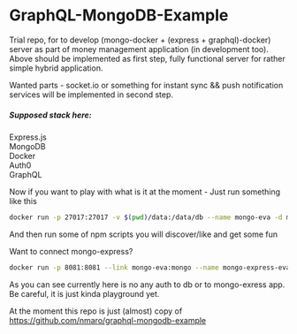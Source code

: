 # GraphQL-MongoDB-Example

Trial repo, for to develop (mongo-docker + (express + graphql)-docker) server as part of money management application (in development too).  
Above should be implemented as first step, fully functional server for rather simple hybrid application.  

Wanted parts - socket.io or something for instant sync && push notification services will be implemented in second step.  

##### Supposed stack here: 
Express.js    
MongoDB  
Docker  
Auth0  
GraphQL  

Now if you want to play with what is it at the moment - Just run something like this

```bash
docker run -p 27017:27017 -v $(pwd)/data:/data/db --name mongo-eva -d mongo:latest --restart always  
```

And then run some of npm scripts you  will discover/like and get some fun   

Want to connect mongo-express?  

```bash
docker run -p 8081:8081 --link mongo-eva:mongo --name mongo-express-eva -d mongo-express --restart always
```
As you can see currently here is no any auth to db or to mongo-exress app. Be careful, it is just kinda playground yet.

At the moment this repo is just (almost) copy of https://github.com/nmaro/graphql-mongodb-example
